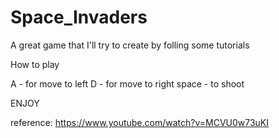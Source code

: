 ﻿# Space_Invaders

A great game that I'll try to create by folling some tutorials

How to play

A - for move to left
D - for move to right
space - to shoot 

ENJOY


reference:
https://www.youtube.com/watch?v=MCVU0w73uKI
